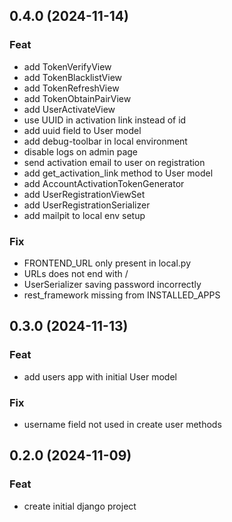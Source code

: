 ## 0.4.0 (2024-11-14)

### Feat

- add TokenVerifyView
- add TokenBlacklistView
- add TokenRefreshView
- add TokenObtainPairView
- add UserActivateView
- use UUID in activation link instead of id
- add uuid field to User model
- add debug-toolbar in local environment
- disable logs on admin page
- send activation email to user on registration
- add get_activation_link method to User model
- add AccountActivationTokenGenerator
- add UserRegistrationViewSet
- add UserRegistrationSerializer
- add mailpit to local env setup

### Fix

- FRONTEND_URL only present in local.py
- URLs does not end with /
- UserSerializer saving password incorrectly
- rest_framework missing from INSTALLED_APPS

## 0.3.0 (2024-11-13)

### Feat

- add users app with initial User model

### Fix

- username field not used in create user methods

## 0.2.0 (2024-11-09)

### Feat

- create initial django project
